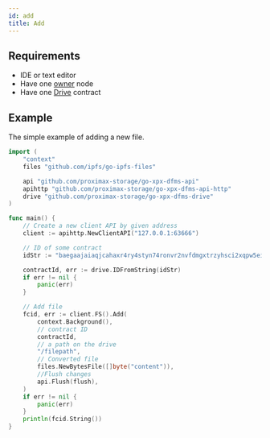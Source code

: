 ```yaml
---
id: add
title: Add
---
```


## Requirements

- IDE or text editor
- Have one [owner](../../roles/owner.md) node
- Have one [Drive](../../built_in_features/drive/overview.md) contract

## Example

The simple example of adding a new file.

```go
import (
    "context"
    files "github.com/ipfs/go-ipfs-files"

    api "github.com/proximax-storage/go-xpx-dfms-api"
    apihttp "github.com/proximax-storage/go-xpx-dfms-api-http"
    drive "github.com/proximax-storage/go-xpx-dfms-drive"
)

func main() {
    // Create a new client API by given address
    client := apihttp.NewClientAPI("127.0.0.1:63666")

    // ID of some contract
    idStr := "baegaajaiaqjcahaxr4ry4styn74ronvr2nvfdmgxtrzyhsci2xqpw5eisrisrgn5"

    contractId, err := drive.IDFromString(idStr)
    if err != nil {
        panic(err)
    }

    // Add file
    fcid, err := client.FS().Add(
        context.Background(),
        // contract ID
        contractId,
        // a path on the drive
        "/filepath",
        // Converted file
        files.NewBytesFile([]byte("content")),
        //Flush changes
        api.Flush(flush),
    )
    if err != nil {
        panic(err)
    }
    println(fcid.String())
}
```
